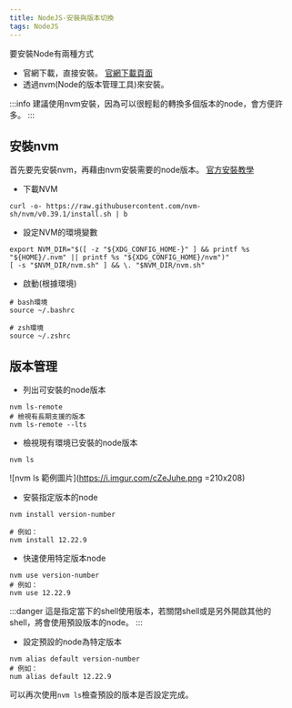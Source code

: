 ```yaml
---
title: NodeJS-安裝與版本切換
tags: NodeJS
---
```

<!-- # NodeJS: 安裝與版本切換
###### tags: `Node.js` -->
要安裝Node有兩種方式
- 官網下載，直接安裝。
[官網下載頁面](https://nodejs.org/zh-tw/download/)
- 透過nvm(Node的版本管理工具)來安裝。

:::info
建議使用nvm安裝，因為可以很輕鬆的轉換多個版本的node，會方便許多。
:::

## 安裝nvm
首先要先安裝nvm，再藉由nvm安裝需要的node版本。
[官方安裝教學](https://github.com/nvm-sh/nvm#installing-and-updating)

- 下載NVM
```bash=
curl -o- https://raw.githubusercontent.com/nvm-sh/nvm/v0.39.1/install.sh | b
```
- 設定NVM的環境變數
```bash=
export NVM_DIR="$([ -z "${XDG_CONFIG_HOME-}" ] && printf %s "${HOME}/.nvm" || printf %s "${XDG_CONFIG_HOME}/nvm")"
[ -s "$NVM_DIR/nvm.sh" ] && \. "$NVM_DIR/nvm.sh"
```
- 啟動(根據環境)
```bash=
# bash環境
source ~/.bashrc

# zsh環境
source ~/.zshrc
```

## 版本管理
- 列出可安裝的node版本
```bash.nvm=
nvm ls-remote
# 檢視有長期支援的版本
nvm ls-remote --lts
```
- 檢視現有環境已安裝的node版本
```bash.nvm=
nvm ls
```
![nvm ls 範例圖片](https://i.imgur.com/cZeJuhe.png =210x208)

- 安裝指定版本的node
```bash.nvm=
nvm install version-number

# 例如：
nvm install 12.22.9
```
- 快速使用特定版本node
```bash.nvm=
nvm use version-number
# 例如：
nvm use 12.22.9
```
:::danger
這是指定當下的shell使用版本，若關閉shell或是另外開啟其他的shell，將會使用預設版本的node。
:::
- 設定預設的node為特定版本
```bash.nvm=
nvm alias default version-number
# 例如：
num alias default 12.22.9
```
可以再次使用`nvm ls`檢查預設的版本是否設定完成。